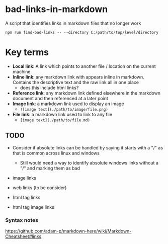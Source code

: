 # bad-links-in-markdown

A script that identifies links in markdown files that no longer work

`npm run find-bad-links -- --directory C:/path/to/top/level/directory`

# Key terms

- **Local link**: A link which points to another file / location on the current machine
- **Inline link**: any markdown link with appears inline in markdown. Contains the descriptive text and the raw link all in one place
  - does this include html links?
- **Reference link**: any markdown link defined elsewhere in the markdown document and then referenced at a later point
- **Image link**: a markdown link used to display an image
  - `![image text](./path/to/image/file.png)`
- **File link**: a markdown link used to link to any file
  - `[image text](./path/to/file.md)`

## TODO

- Consider if absolute links can be handled by saying it starts with a "/" as that is common across linux and windows
  - Still would need a way to identify absolute windows links without a "/" and marking them as bad 

- image links
- web links (to be consider)
- html tag links
- html tag image links

### Syntax notes

https://github.com/adam-p/markdown-here/wiki/Markdown-Cheatsheet#links
